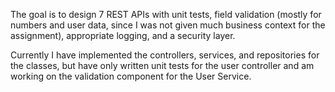The goal is to design 7 REST APIs with unit tests, field validation (mostly for numbers and user data, since I was not given much business context for the assignment), appropriate logging, and a security layer.

Currently I have implemented the controllers, services, and repositories for the classes, but have only written unit tests for the user controller and am working on the validation component for the User Service. 

